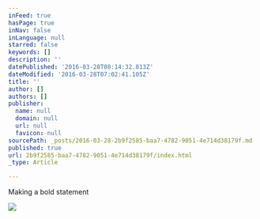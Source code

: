 ```yaml
---
inFeed: true
hasPage: true
inNav: false
inLanguage: null
starred: false
keywords: []
description: ''
datePublished: '2016-03-28T08:14:32.813Z'
dateModified: '2016-03-28T07:02:41.105Z'
title: ''
author: []
authors: []
publisher:
  name: null
  domain: null
  url: null
  favicon: null
sourcePath: _posts/2016-03-28-2b9f2585-baa7-4782-9051-4e714d38179f.md
published: true
url: 2b9f2585-baa7-4782-9051-4e714d38179f/index.html
_type: Article

---
```

Making a bold statement

  
![](https://the-grid-user-content.s3-us-west-2.amazonaws.com/9072c9f3-b028-48eb-957a-a1fb86eb9e24.jpg)